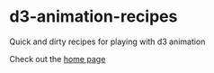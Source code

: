 # d3-animation-recipes
Quick and dirty recipes for playing with d3 animation

Check out the <a href="http://datachefs.github.io/d3-animation-recipes/">home page</a>
